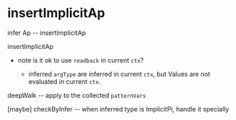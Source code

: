 # insertImplicitAp

infer Ap -- insertImplicitAp

insertImplicitAp

- note is it ok to use `readback` in current `ctx`?

  - inferred `argType` are inferred in current `ctx`,
    but Values are not evaluated in current `ctx`.

deepWalk -- apply to the collected `patternVars`

[maybe] checkByInfer -- when inferred type is ImplicitPi, handle it specially
